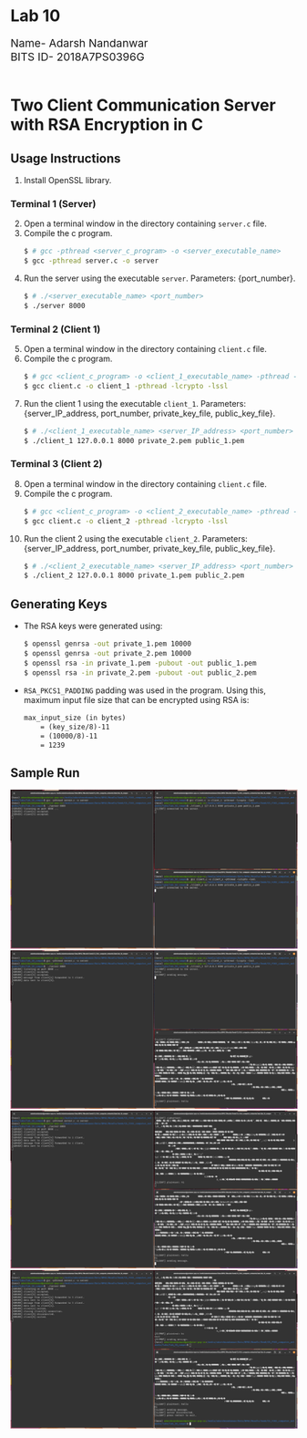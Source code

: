 # Lab 10
<div style="font-size: 1.2rem">
Name- Adarsh Nandanwar<br>
BITS ID- 2018A7PS0396G</div>
<br>

# Two Client Communication Server with RSA Encryption in C
## Usage Instructions
1. Install OpenSSL library.
### Terminal 1 (Server)
2. Open a terminal window in the directory containing `server.c` file.
3. Compile the c program.
    ```bash
    $ # gcc -pthread <server_c_program> -o <server_executable_name>
    $ gcc -pthread server.c -o server
    ```
4. Run the server using the executable `server`. Parameters: {port_number}.
    ```bash
    $ # ./<server_executable_name> <port_number>
    $ ./server 8000
    ```
### Terminal 2 (Client 1)
5. Open a terminal window in the directory containing `client.c` file.
6. Compile the c program.
    ```bash
    $ # gcc <client_c_program> -o <client_1_executable_name> -pthread -lcrypto -lssl
    $ gcc client.c -o client_1 -pthread -lcrypto -lssl
    ```
7. Run the client 1 using the executable `client_1`. Parameters: {server_IP_address, port_number, private_key_file, public_key_file}.
    ```bash
    $ # ./<client_1_executable_name> <server_IP_address> <port_number> <private_key_file> <public_key_file>
    $ ./client_1 127.0.0.1 8000 private_2.pem public_1.pem
    ```
### Terminal 3 (Client 2)
8. Open a terminal window in the directory containing `client.c` file.
9. Compile the c program.
    ```bash
    $ # gcc <client_c_program> -o <client_2_executable_name> -pthread -lcrypto -lssl
    $ gcc client.c -o client_2 -pthread -lcrypto -lssl
    ```
10. Run the client 2 using the executable `client_2`. Parameters: {server_IP_address, port_number, private_key_file, public_key_file}.
    ```bash
    $ # ./<client_2_executable_name> <server_IP_address> <port_number> <private_key_file> <public_key_file>
    $ ./client_2 127.0.0.1 8000 private_1.pem public_2.pem
    ```
## Generating Keys
- The RSA keys were generated using:
    ```bash
    $ openssl genrsa -out private_1.pem 10000
    $ openssl genrsa -out private_2.pem 10000
    $ openssl rsa -in private_1.pem -pubout -out public_1.pem
    $ openssl rsa -in private_2.pem -pubout -out public_2.pem
    ```
- `RSA_PKCS1_PADDING` padding was used in the program. Using this, maximum input file size that can be encrypted using RSA is: 
    ```
    max_input_size (in bytes)
        = (key_size/8)-11 
        = (10000/8)-11 
        = 1239
    ```
## Sample Run
![1](screenshots/1.png)
![2](screenshots/2.png)
![3](screenshots/3.png)
![4](screenshots/4.png)